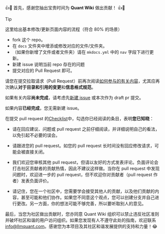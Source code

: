 👍🎉 首先，感谢您抽出宝贵时间为 **Quant Wiki** 做出贡献！ 👍🎉

> [!TIP]
>
> 这里给出基本修改/更新页面内容的流程（符合 80% 的场景）
>
> - fork 这个 repo。
> - 在 `docs` 文件夹中增添或修改对应的文件/文件夹。
> - （如果你新增了文件或者文件夹）请在 `mkdocs.yml` 中的 `nav` 字段下进行更新。
> - 新建 issue 说明当前 repo 存在的问题
> - 提交对应的 Pull Request 即可。

请您在提交拉取请求（Pull Request）前再次阅读[如何参与的有关内容](https://quant-wiki.com/contribute/)，尤其应再次确认**对于目录和引用的变更**和**信息格式规范**。

如果有关内容**尚未完成**，请考虑先[新建 issue](https://github.com/LLMQuant/quant-wiki/issues/new/choose) 或本次作为 draft pr 提交。

如果内容**已经完成**，您无需新建 issue。

在提交 pull request 的[Checklist](./PULL_REQUEST_TEMPLATE.md)中，勾选你已经阅读的条目，表明**您已知晓**：

+ 请在回应建议、问题或 pull request 之前仔细阅读，并详细说明自己的看法，以免引起不必要的误会。

+ 请跟进您的 pull request。如您的 pull request 长时间没有回应修改请求，可能会被直接关闭。

+ 我们欢迎您审核其他 pull request，但请以友好的方式发表评论。负面评论会打击社区贡献者的贡献热情，因此不建议这样做。当你在 pull request 中发现问题时，欢迎进一步的 pull request，但不欢迎你对贡献者（pull request 作者）发表负面评价。

+ 请记住，您在一个社区中，您需要学会接受其他人的贡献，以及他们贡献的内容，甚至可能和他们协作。如果您不同意这个观点，您可以创建分支并自己进行更改。另一方面，你的想法可能不够完善，所以要听取别人的意见。

最后，当您为社区做出贡献时，您亦同意 Quant Wiki 组织可以禁止违反社区准则并破坏社区和谐的用户访问组织。如果您发现有人不遵守此处的指南，欢迎联系 [info@llmquant.com](mailto:info@llmquant.com)。感谢您为本项目及其社区和谐发展提供的支持和力量！:joy:
